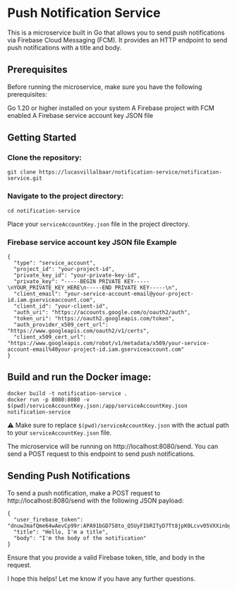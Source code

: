 # Push Notification Service
This is a microservice built in Go that allows you to send push notifications via Firebase Cloud Messaging (FCM). It provides an HTTP endpoint to send push notifications with a title and body.

## Prerequisites
Before running the microservice, make sure you have the following prerequisites:

Go 1.20 or higher installed on your system
A Firebase project with FCM enabled
A Firebase service account key JSON file

## Getting Started
### Clone the repository:
```
git clone https://lucasvillalbaar/notification-service/notification-service.git
```

### Navigate to the project directory:

```
cd notification-service
```

Place your ```serviceAccountKey.json``` file in the project directory.

### Firebase service account key JSON file Example

```
{
  "type": "service_account",
  "project_id": "your-project-id",
  "private_key_id": "your-private-key-id",
  "private_key": "-----BEGIN PRIVATE KEY-----\nYOUR_PRIVATE_KEY_HERE\n-----END PRIVATE KEY-----\n",
  "client_email": "your-service-account-email@your-project-id.iam.gserviceaccount.com",
  "client_id": "your-client-id",
  "auth_uri": "https://accounts.google.com/o/oauth2/auth",
  "token_uri": "https://oauth2.googleapis.com/token",
  "auth_provider_x509_cert_url": "https://www.googleapis.com/oauth2/v1/certs",
  "client_x509_cert_url": "https://www.googleapis.com/robot/v1/metadata/x509/your-service-account-email%40your-project-id.iam.gserviceaccount.com"
}

```

## Build and run the Docker image:

```
docker build -t notification-service .
docker run -p 8080:8080 -v $(pwd)/serviceAccountKey.json:/app/serviceAccountKey.json notification-service
```

⚠️ Make sure to replace ```$(pwd)/serviceAccountKey.json``` with the actual path to your ```serviceAccountKey.json``` file.

The microservice will be running on http://localhost:8080/send. You can send a POST request to this endpoint to send push notifications.

## Sending Push Notifications
To send a push notification, make a POST request to http://localhost:8080/send with the following JSON payload:

```
{
  "user_firebase_token": "dnuwJmafQme64wAevCp99r:APA91bGD7S8to_Q5UyFIbRITyD7Tt8jpK0Lcvv05VXXinbgzNzIlOlL7ZZqpPD1RtiTt_jcObO2f3mcDCi3S_g40VtDqeFtSDNIhrxrUlF4caP1p0Vlv8IxfMM9zjQzyxTPy3yysdskjh",
  "title": "Hello, I'm a title",
  "body": "I'm the body of the notification"
}
```

Ensure that you provide a valid Firebase token, title, and body in the request.

I hope this helps! Let me know if you have any further questions.
